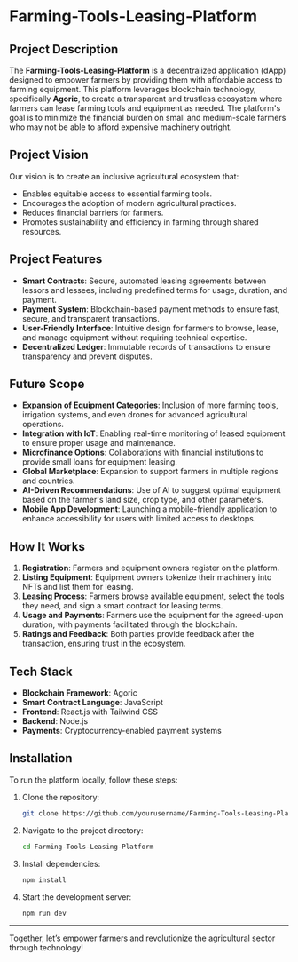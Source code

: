 # Farming-Tools-Leasing-Platform

## Project Description
The **Farming-Tools-Leasing-Platform** is a decentralized application (dApp) designed to empower farmers by providing them with affordable access to farming equipment. This platform leverages blockchain technology, specifically **Agoric**, to create a transparent and trustless ecosystem where farmers can lease farming tools and equipment as needed. The platform's goal is to minimize the financial burden on small and medium-scale farmers who may not be able to afford expensive machinery outright.

## Project Vision
Our vision is to create an inclusive agricultural ecosystem that:
- Enables equitable access to essential farming tools.
- Encourages the adoption of modern agricultural practices.
- Reduces financial barriers for farmers.
- Promotes sustainability and efficiency in farming through shared resources.

## Project Features
- **Smart Contracts**: Secure, automated leasing agreements between lessors and lessees, including predefined terms for usage, duration, and payment.
- **Payment System**: Blockchain-based payment methods to ensure fast, secure, and transparent transactions.
- **User-Friendly Interface**: Intuitive design for farmers to browse, lease, and manage equipment without requiring technical expertise.
- **Decentralized Ledger**: Immutable records of transactions to ensure transparency and prevent disputes.

## Future Scope
- **Expansion of Equipment Categories**: Inclusion of more farming tools, irrigation systems, and even drones for advanced agricultural operations.
- **Integration with IoT**: Enabling real-time monitoring of leased equipment to ensure proper usage and maintenance.
- **Microfinance Options**: Collaborations with financial institutions to provide small loans for equipment leasing.
- **Global Marketplace**: Expansion to support farmers in multiple regions and countries.
- **AI-Driven Recommendations**: Use of AI to suggest optimal equipment based on the farmer's land size, crop type, and other parameters.
- **Mobile App Development**: Launching a mobile-friendly application to enhance accessibility for users with limited access to desktops.

## How It Works
1. **Registration**: Farmers and equipment owners register on the platform.
2. **Listing Equipment**: Equipment owners tokenize their machinery into NFTs and list them for leasing.
3. **Leasing Process**: Farmers browse available equipment, select the tools they need, and sign a smart contract for leasing terms.
4. **Usage and Payments**: Farmers use the equipment for the agreed-upon duration, with payments facilitated through the blockchain.
5. **Ratings and Feedback**: Both parties provide feedback after the transaction, ensuring trust in the ecosystem.

## Tech Stack
- **Blockchain Framework**: Agoric
- **Smart Contract Language**: JavaScript
- **Frontend**: React.js with Tailwind CSS
- **Backend**: Node.js
- **Payments**: Cryptocurrency-enabled payment systems

## Installation
To run the platform locally, follow these steps:
1. Clone the repository:
   ```bash
   git clone https://github.com/yourusername/Farming-Tools-Leasing-Platform.git
   ```
2. Navigate to the project directory:
   ```bash
   cd Farming-Tools-Leasing-Platform
   ```
3. Install dependencies:
   ```bash
   npm install
   ```
4. Start the development server:
   ```bash
   npm run dev
   ```
---
Together, let’s empower farmers and revolutionize the agricultural sector through technology!

